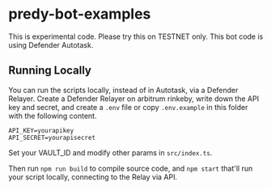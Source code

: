predy-bot-examples
=====

This is experimental code. Please try this on TESTNET only.
This bot code is using Defender Autotask.

## Running Locally

You can run the scripts locally, instead of in Autotask, via a Defender Relayer. Create a Defender Relayer on arbitrum rinkeby, write down the API key and secret, and create a `.env` file or copy `.env.example` in this folder with the following content.

```
API_KEY=yourapikey
API_SECRET=yourapisecret
```

Set your VAULT_ID and modify other params in `src/index.ts`.

Then run `npm run build` to compile source code, and `npm start` that'll run your script locally, connecting to the Relay via API.

